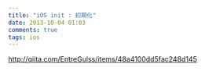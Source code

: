 ```yaml
---
title: "iOS init : 初期化"
date: 2013-10-04 01:03
comments: true
tags: ios
---
```


<http://qiita.com/EntreGulss/items/48a4100dd5fac248d145>